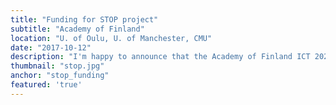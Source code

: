 ```yaml
---
title: "Funding for STOP project"
subtitle: "Academy of Finland"
location: "U. of Oulu, U. of Manchester, CMU"
date: "2017-10-12"
description: "I'm happy to announce that the Academy of Finland ICT 2023 programme has founded the <a href='http://ubicomp.oulu.fi/stop-sentient-tracking-of-parkinsons-funded-by-the-academy-of-finland-ict-2023-programme/'>Sentient Tracking Of Parkinson’s (STOP)</a> for two years. The project aims to create an infrastructure that links medication alerts to movement phenomena in real-time, to improve medication dosing for Parkinson’s patients and to unobtrusively monitor the progression of Parkinson’s Disease. This is a collaboration among the University of Oulu Medical Faculty (Dr. Jani Katisko), Carnegie Mellon University (Prof. Anind Dey, Julian Ramos), The University of Manchester (Prof. Simon Harper and my self) and is lead by Adj. Prof. Denzil Ferreira from the Center for Ubiquitous Computing at the University of Oulu."
thumbnail: "stop.jpg"
anchor: "stop_funding"
featured: 'true'
---
```

